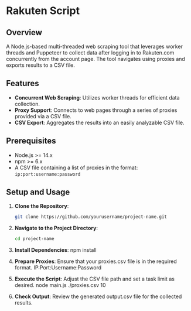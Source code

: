 # Rakuten Script

## Overview
A Node.js-based multi-threaded web scraping tool that leverages worker threads and Puppeteer to collect data after logging in to Rakuten.com concurrently from the account page. The tool navigates using proxies and exports results to a CSV file.

## Features
- **Concurrent Web Scraping**: Utilizes worker threads for efficient data collection.
- **Proxy Support**: Connects to web pages through a series of proxies provided via a CSV file.
- **CSV Export**: Aggregates the results into an easily analyzable CSV file.

## Prerequisites
- Node.js >= 14.x
- npm >= 6.x
- A CSV file containing a list of proxies in the format: `ip:port:username:password`

## Setup and Usage
1. **Clone the Repository**:
   ```bash
   git clone https://github.com/yourusername/project-name.git

2. **Navigate to the Project Directory**:
   ```bash
   cd project-name
   
3. **Install Dependencies**:
   npm install

4. **Prepare Proxies**:
   Ensure that your proxies.csv file is in the required format.
   IP:Port:Username:Password

5. **Execute the Script**:
   Adjust the CSV file path and set a task limit as desired.
   node main.js ./proxies.csv 10

6. **Check Output**:
   Review the generated output.csv file for the collected results.

